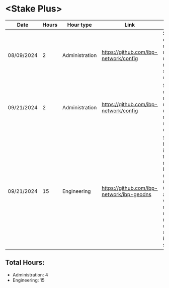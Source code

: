 # \<Stake Plus\>
| Date | Hours | Hour type | Link | Description | 
|---|---|---|---|---|
| 08/09/2024 | 2 | Administration | https://github.com/ibp-network/config | Spent ~2hrs doing member management, updating members & services configs
| 09/21/2024 | 2 | Administration | https://github.com/ibp-network/config | Spent ~2hrs doing member management, updating members & services configs
| 09/21/2024 | 15 | Engineering | https://github.com/ibp-network/ibp-geodns | Spent ~15 hours coding, implementing, testing and monitoring IBP-Geodns module. Completed CheckWss and CheckSsl which are required for us to start migrating over to subdomain based services. 

## Total Hours:
- Administration: 4
- Engineering: 15
